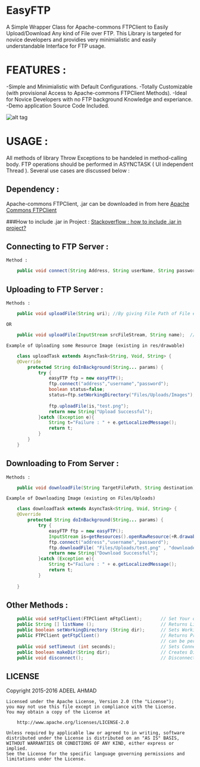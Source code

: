 # EasyFTP
A Simple Wrapper Class for Apache-commons FTPClient to Easily Upload/Download Any kind of File over FTP. This Library
is targeted for novice developers and providies very minimialistic and easily understandable Interface for FTP usage.

# FEATURES :
-Simple and Minimialistic with Default Configurations.
-Totally Customizable (with provisional Access to Apache-commons FTPClient Methods).
-Ideal for Novice Developers with no FTP background Knowledge and experiance.
-Demo application Source Code Included.

![alt tag](http://postimg.org/image/k3z30umb7/)

# USAGE : 
All methods of library Throw Exceptions to be handeled in method-calling body. FTP operations should be performed in ASYNCTASK ( UI independent Thread ). Several use cases are discussed below :

## Dependency :
Apache-commons FTPClient, .jar can be downloaded in from here [Apache Commons FTPClient](http://commons.apache.org/proper/commons-net/download_net.cgi)
    
###How to include .jar in Project : 
[Stackoverflow : how to include .jar in project?](http://stackoverflow.com/questions/8280594/how-to-import-org-apache-commons-net-ftp-ftpclient)

        
    
## Connecting to FTP Server :
    
    Method : 
```java
    public void connect(String Address, String userName, String password); //using Default port 21
```
    
    
## Uploading to FTP Server :
    
    Methods :
```java
    public void uploadFile(String uri); //By giving File Path of File existing on Device , to be uploaded.
```
    OR
```java
    public void uploadFile(InputStream srcFileStream, String name);  //By passing InputFileStream and          //FileName.Extention
```
    
    
    Example of Uploading some Resource Image (existing in res/drawable)
```java
    class uploadTask extends AsyncTask<String, Void, String> {
    @Override
        protected String doInBackground(String... params) {
            try {
                easyFTP ftp = new easyFTP();
                ftp.connect("address","username","password");
                boolean status=false;
                status=ftp.setWorkingDirectory("Files/Uploads/Images"); // if User say provided any Destination then Set it , otherwise
                                                                        // Upload will be stored on Default /root level on server
                ftp.uploadFile(is,"test.png");
                return new String("Upload Successful");
            }catch (Exception e){
                String t="Failure : " + e.getLocalizedMessage();
                return t;
            }
        }
    }
```
    
## Downloading to From Server :
    
    Methods :
```java
    public void downloadFile(String TargetFilePath, String destination);
```
    
    Example of Downloading Image (existing on Files/Uploads)
```java
    class downloadTask extends AsyncTask<String, Void, String> {
    @Override
        protected String doInBackground(String... params) {
            try {
                easyFTP ftp = new easyFTP();
                InputStream is=getResources().openRawResource(+R.drawable.easyftptest);
                ftp.connect("address","username","password");
                ftp.downloadFile( "Files/Uploads/test.png" , "downloaded_image.png" );
                return new String("Download Successful");
            }catch (Exception e){
                String t="Failure : " + e.getLocalizedMessage();
                return t;
            }
        
    }
```
    
## Other Methods :

```java
    public void setFtpClient(FTPClient mFtpClient);       // Set Your own Customized FTPClient
    public String [] listName ();                         // Returns List of Files in current working directory
    public boolean setWorkingDirectory (String dir);      // Sets Working Directory
    public FTPClient getFtpClient()                       // Returns Private member FTPClient, Apache-commons FTPClient operations
                                                          // can be performed on this allowing complete customization.
    public void setTimeout (int seconds);                 // Sets Connection timout , default is 10 secs.
    public boolean makeDir(String dir);                   // Creates Directory on server at given path 
    public void disconnect();                             // Disconnects FTPClient
```
  
## LICENSE 
  Copyright 2015-2016 ADEEL AHMAD

    Licensed under the Apache License, Version 2.0 (the "License");
    you may not use this file except in compliance with the License.
    You may obtain a copy of the License at
    
        http://www.apache.org/licenses/LICENSE-2.0
    
    Unless required by applicable law or agreed to in writing, software
    distributed under the License is distributed on an "AS IS" BASIS,
    WITHOUT WARRANTIES OR CONDITIONS OF ANY KIND, either express or implied.
    See the License for the specific language governing permissions and
    limitations under the License.
